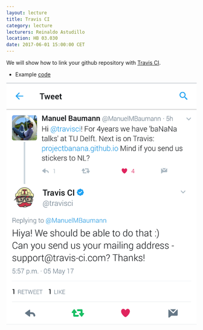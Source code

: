 ```yaml
---
layout: lecture
title: Travis CI
category: lecture
lecturers: Reinaldo Astudillo 
location: HB 03.030
date: 2017-06-01 15:00:00 CET
---
```


We will show how to link your github repository with [Travis CI].

* Example [code]

![travis](/images/Screenshot_20170505-175818.png)

[Travis CI]: https://travis-ci.org/
[code]: https://github.com/astudillor/is_prime
